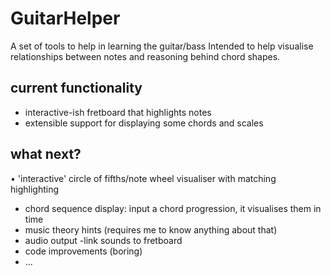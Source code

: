 # GuitarHelper
A set of tools to help in learning the guitar/bass
Intended to help visualise relationships between notes and reasoning behind chord shapes.

## current functionality

* interactive-ish fretboard that highlights notes
* extensible support for displaying some chords and scales

## what next?

• 'interactive' circle of fifths/note wheel visualiser with matching highlighting
* chord sequence display: input a chord progression, it visualises them in time
* music theory hints (requires me to know anything about that)
* audio output -link sounds to fretboard
* code improvements (boring)
* ...

